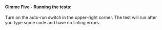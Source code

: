 #### Gimme Five - Running the tests:
Turn on the auto-run switch in the upper-right corner. The test will run after you type some code and have no linting errors.